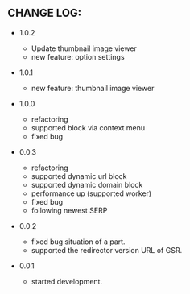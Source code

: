 CHANGE LOG:
-----------

- 1.0.2
  - Update thumbnail image viewer
  - new feature: option settings

- 1.0.1
  - new feature: thumbnail image viewer

- 1.0.0
  - refactoring
  - supported block via context menu
  - fixed bug

- 0.0.3
  - refactoring
  - supported dynamic url block
  - supported dynamic domain block
  - performance up (supported worker)
  - fixed bug
  - following newest SERP

- 0.0.2
  - fixed bug situation of a part.
  - supported the redirector version URL of GSR.

- 0.0.1
  - started development.

